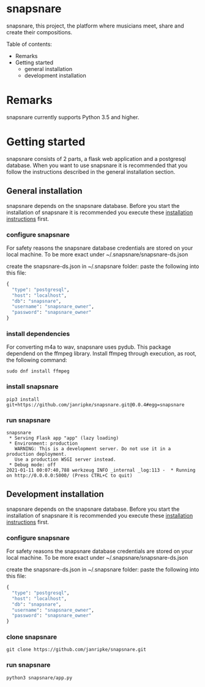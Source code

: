 snapsnare
=

snapsnare, this project, the platform where musicians meet, share and create their compositions.

Table of contents:

* Remarks
* Getting started
  * general installation
  * development installation

# Remarks
snapsnare currently supports Python 3.5 and higher.

# Getting started
snapsnare consists of 2 parts, a flask web application and a postgresql database.
When you want to use snapsnare it is recommended that you follow the instructions described in the general installation section.


## General installation
snapsnare depends on the snapsnare database. 
Before you start the installation of snapsnare it is recommended you execute these [installation instructions](https://github.com/janripke/snapsnare-db/blob/main/README.md) first.

### configure snapsnare
For safety reasons the snapsnare database credentials are stored on your local machine. 
To be more exact under ~/.snapsnare/snapsnare-ds.json

create the snapsnare-ds.json in ~/.snapsnare folder: paste the following into this file:
```python
{
  "type": "postgresql",
  "host": "localhost",
  "db": "snapsnare",
  "username": "snapsnare_owner",
  "password": "snapsnare_owner"
}
```

### install dependencies
For converting m4a to wav, snapsnare uses pydub. This package dependend on the ffmpeg library.
Install ffmpeg through execution, as root, the following command:
```shell
sudo dnf install ffmpeg 
```

### install snapsnare
```shell
pip3 install git+https://github.com/janripke/snapsnare.git@0.0.4#egg=snapsnare
```

### run snapsnare
```shell
snapsnare
 * Serving Flask app "app" (lazy loading)
 * Environment: production
   WARNING: This is a development server. Do not use it in a production deployment.
   Use a production WSGI server instead.
 * Debug mode: off
2021-01-11 00:07:40,788 werkzeug INFO _internal _log:113 -  * Running on http://0.0.0.0:5000/ (Press CTRL+C to quit)
```


## Development installation
snapsnare depends on the snapsnare database. 
Before you start the installation of snapsnare it is recommended you execute these [installation instructions](https://github.com/janripke/snapsnare-db/blob/main/README.md) first.

### configure snapsnare
For safety reasons the snapsnare database credentials are stored on your local machine. 
To be more exact under ~/.snapsnare/snapsnare-ds.json

create the snapsnare-ds.json in ~/.snapsnare folder: paste the following into this file:
```python
{
  "type": "postgresql",
  "host": "localhost",
  "db": "snapsnare",
  "username": "snapsnare_owner",
  "password": "snapsnare_owner"
}
```

### clone snapsnare
```
git clone https://github.com/janripke/snapsnare.git
```

### run snapsnare
```shell
python3 snapsnare/app.py
```



